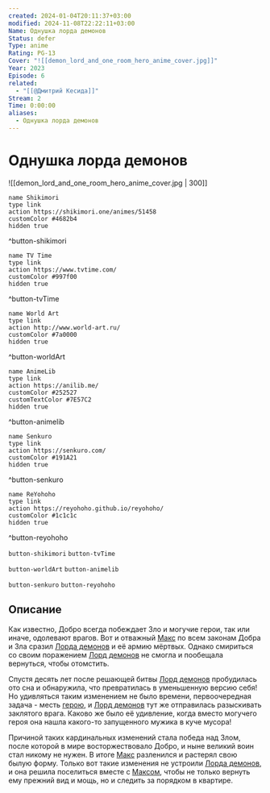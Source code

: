 ```yaml
---
created: 2024-01-04T20:11:37+03:00
modified: 2024-11-08T22:22:11+03:00
Name: Однушка лорда демонов
Status: defer
Type: anime
Rating: PG-13
Cover: "![[demon_lord_and_one_room_hero_anime_cover.jpg]]"
Year: 2023
Episode: 6
related:
  - "[[@Дмитрий Кесида]]"
Stream: 2
Time: 0:00:00
aliases:
  - Однушка лорда демонов
---
```


# Однушка лорда демонов

![[demon_lord_and_one_room_hero_anime_cover.jpg | 300]]

```button
name Shikimori
type link
action https://shikimori.one/animes/51458
customColor #4682b4
hidden true
```
^button-shikimori

```button
name TV Time
type link
action https://www.tvtime.com/
customColor #997f00
hidden true
```
^button-tvTime

```button
name World Art
type link
action http://www.world-art.ru/
customColor #7a0000
hidden true
```
^button-worldArt

```button
name AnimeLib
type link
action https://anilib.me/
customColor #252527
customTextColor #7E57C2
hidden true
```
^button-animelib

```button
name Senkuro
type link
action https://senkuro.com/
customColor #191A21
hidden true
```
^button-senkuro

```button
name ReYohoho
type link
action https://reyohoho.github.io/reyohoho/
customColor #1c1c1c
hidden true
```
^button-reyohoho

`button-shikimori` `button-tvTime`

`button-worldArt` `button-animelib`

`button-senkuro` `button-reyohoho`

## Описание

Как известно, Добро всегда побеждает Зло и могучие герои, так или иначе, одолевают врагов. Вот и отважный [Макс](https://shikimori.one/characters/207661-max) по всем законам Добра и Зла сразил [Лорда демонов](https://shikimori.one/characters/207662-maou) и её армию мёртвых. Однако смириться со своим поражением [Лорд демонов](https://shikimori.one/characters/207662-maou) не смогла и пообещала вернуться, чтобы отомстить. 

Спустя десять лет после решающей битвы [Лорд демонов](https://shikimori.one/characters/207662-maou) пробудилась ото сна и обнаружила, что превратилась в уменьшенную версию себя! Но удивляться таким изменением не было времени, первоочередная задача - месть [герою](https://shikimori.one/characters/207661-max), и [Лорд демонов](https://shikimori.one/characters/207662-maou) тут же отправилась разыскивать заклятого врага. Каково же было её удивление, когда вместо могучего героя она нашла какого-то запущенного мужика в куче мусора!

Причиной таких кардинальных изменений стала победа над Злом, после которой в мире восторжествовало Добро, и ныне великий воин стал никому не нужен. В итоге [Макс](https://shikimori.one/characters/207661-max) разленился и растерял свою былую форму. Только вот такие изменения не устроили [Лорда демонов](https://shikimori.one/characters/207662-maou), и она решила поселиться вместе с [Максом](https://shikimori.one/characters/207661-max), чтобы не только вернуть ему прежний вид и мощь, но и следить за порядком в квартире.
